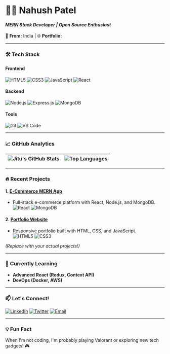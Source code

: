 # 👨‍💻 **Nahush Patel**  
#### *MERN Stack Developer | Open Source Enthusiast*  
📍 **From:** India | 🌐 **Portfolio:**  

---

### 🛠 **Tech Stack**  
#### **Frontend**  
![HTML5](https://img.shields.io/badge/HTML5-E34F26?style=for-the-badge&logo=html5&logoColor=white)
![CSS3](https://img.shields.io/badge/CSS3-1572B6?style=for-the-badge&logo=css3&logoColor=white)
![JavaScript](https://img.shields.io/badge/JavaScript-F7DF1E?style=for-the-badge&logo=javascript&logoColor=black)
![React](https://img.shields.io/badge/React-61DAFB?style=for-the-badge&logo=react&logoColor=black)

#### **Backend**  
![Node.js](https://img.shields.io/badge/Node.js-339933?style=for-the-badge&logo=nodedotjs&logoColor=white)
![Express.js](https://img.shields.io/badge/Express.js-000000?style=for-the-badge&logo=express&logoColor=white)
![MongoDB](https://img.shields.io/badge/MongoDB-47A248?style=for-the-badge&logo=mongodb&logoColor=white)

#### **Tools**  
![Git](https://img.shields.io/badge/Git-F05032?style=for-the-badge&logo=git&logoColor=white)
![VS Code](https://img.shields.io/badge/VS_Code-007ACC?style=for-the-badge&logo=visual-studio-code&logoColor=white)

---

### 📈 **GitHub Analytics**  
| ![Jitu's GitHub Stats](https://github-readme-stats.vercel.app/api?username=deviljitu1&show_icons=true&theme=radical&hide_border=true) | ![Top Languages](https://github-readme-stats.vercel.app/api/top-langs/?username=deviljitu1&layout=compact&theme=radical&hide_border=true) |
|--------------------------------------------------------------------------------------------------------------------------------------|-------------------------------------------------------------------------------------------------------------------------------------------|

---

### 🔥 **Recent Projects**  
#### 1. [E-Commerce MERN App](https://nahushpatel.in)  
   - Full-stack e-commerce platform with React, Node.js, and MongoDB.  
   ![React](https://img.shields.io/badge/-React-61DAFB?logo=react&logoColor=black) ![MongoDB](https://img.shields.io/badge/-MongoDB-47A248?logo=mongodb&logoColor=white)

#### 2. [Portfolio Website](https://github.com/deviljitu1/portfolio)  
   - Responsive portfolio built with HTML, CSS, and JavaScript.  
   ![HTML5](https://img.shields.io/badge/-HTML5-E34F26?logo=html5&logoColor=white) ![CSS3](https://img.shields.io/badge/-CSS3-1572B6?logo=css3&logoColor=white)

*(Replace with your actual projects!)*  

---

### 🌱 **Currently Learning**  
- **Advanced React (Redux, Context API)**  
- **DevOps (Docker, AWS)**  

---

### 📫 **Let's Connect!**  
[![LinkedIn](https://img.shields.io/badge/LinkedIn-0077B5?style=for-the-badge&logo=linkedin&logoColor=white)](https://linkedin.com/in/yourprofile)
[![Twitter](https://img.shields.io/badge/Twitter-1DA1F2?style=for-the-badge&logo=twitter&logoColor=white)](https://twitter.com/yourhandle)
[![Email](https://img.shields.io/badge/Gmail-D14836?style=for-the-badge&logo=gmail&logoColor=white)](mailto:youremail@gmail.com)

---

### 💡 **Fun Fact**  
When I'm not coding, I'm probably playing Valorant or exploring new tech gadgets! 🎮  

